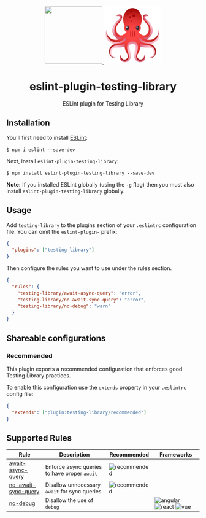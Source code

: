 <div align="center">
  <a href="https://eslint.org/">
    <img width="150" height="150" src="https://eslint.org/assets/img/logo.svg">
  </a>
  <a href="https://testing-library.com/">
    <img width="150" height="150" src="https://raw.githubusercontent.com/testing-library/dom-testing-library/master/other/octopus.png">
  </a>
  <h1>eslint-plugin-testing-library</h1>
  <p>ESLint plugin for Testing Library</p>
</div>

## Installation

You'll first need to install [ESLint](http://eslint.org):

```
$ npm i eslint --save-dev
```

Next, install `eslint-plugin-testing-library`:

```
$ npm install eslint-plugin-testing-library --save-dev
```

**Note:** If you installed ESLint globally (using the `-g` flag) then you must also install `eslint-plugin-testing-library` globally.

## Usage

Add `testing-library` to the plugins section of your `.eslintrc` configuration file. You can omit the `eslint-plugin-` prefix:

```json
{
  "plugins": ["testing-library"]
}
```

Then configure the rules you want to use under the rules section.

```json
{
  "rules": {
    "testing-library/await-async-query": "error",
    "testing-library/no-await-sync-query": "error",
    "testing-library/no-debug": "warn"
  }
}
```

## Shareable configurations

### Recommended

This plugin exports a recommended configuration that enforces good Testing Library practices.

To enable this configuration use the `extends` property in your `.eslintrc` config file:

```json
{
  "extends": ["plugin:testing-library/recommended"]
}
```

## Supported Rules

| Rule                                                     | Description                                   | Recommended      | Frameworks                       |
| -------------------------------------------------------- | --------------------------------------------- | ---------------- | -------------------------------- |
| [await-async-query](docs/rules/await-async-query.md)     | Enforce async queries to have proper `await`  | ![recommended][] |                                  |
| [no-await-sync-query](docs/rules/no-await-sync-query.md) | Disallow unnecessary `await` for sync queries | ![recommended][] |                                  |
| [no-debug](docs/rules/no-debug.md)                       | Disallow the use of `debug`                   |                  | ![angular]() ![react]() ![vue]() |

[recommended]: https://img.shields.io/badge/recommended-lightgrey?style=flat-square
[angular]: https://img.shields.io/badge/-Angular-black?style=flat-square&logo=angular&logoColor=white&labelColor=DD0031&color=black
[react]: https://img.shields.io/badge/-React-black?style=flat-square&logo=react&logoColor=white&labelColor=61DAFB&color=black
[vue]: https://img.shields.io/badge/-Vue-black?style=flat-square&logo=vue.js&logoColor=white&labelColor=4FC08D&color=black
